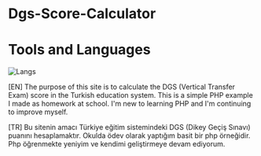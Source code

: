 # Dgs-Score-Calculator

# Tools and Languages
![Langs](https://skillicons.dev/icons?i=vscode,php,html,css,")

[EN] 
The purpose of this site is to calculate the DGS (Vertical Transfer Exam) score in the Turkish education system. This is a simple PHP example I made as homework at school.
I'm new to learning PHP and I'm continuing to improve myself.

[TR]
Bu sitenin amacı Türkiye eğitim sistemindeki DGS (Dikey Geçiş Sınavı) puanını hesaplamaktır. Okulda ödev olarak yaptığım basit bir php örneğidir.
Php öğrenmekte yeniyim ve kendimi geliştirmeye devam ediyorum.

